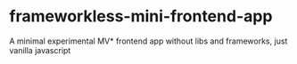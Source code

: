# frameworkless-mini-frontend-app
A minimal experimental MV* frontend app without libs and frameworks, just vanilla javascript
